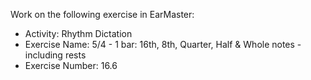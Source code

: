 Work on the following exercise in EarMaster:
- Activity: Rhythm Dictation
- Exercise Name: 5/4 - 1 bar: 16th, 8th, Quarter, Half & Whole notes - including rests
- Exercise Number: 16.6
